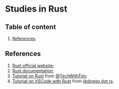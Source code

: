 # Studies in Rust

## Table of content

1. [References](#references).

## References

1. [Rust official website](https://www.rust-lang.org/);
2. [Rust documentation](https://doc.rust-lang.org/stable/book/index.html);
3. [Tutorial on Rust](https://youtu.be/T_KrYLW4jw8?si=ClI3lnU5kgE4kO46) from [@TechWithTim](https://www.youtube.com/@TechWithTim);
4. [Tutorial on VSCode with Rust](https://youtu.be/jvnZr7bJUfU?si=ZjpUwl-pvGJCwAaD) from [@doggo dot rs](https://www.youtube.com/@doggodotrs).
